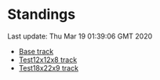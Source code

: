 # Standings

Last update: Thu Mar 19 01:39:06 GMT 2020

* [Base track](comps/Base/2020-03-19/standings.md)
* [Test12x12x8 track](comps/Test12x12x8/2020-03-19/standings.md)
* [Test18x22x9 track](comps/Test18x22x9/2020-03-19/standings.md)
